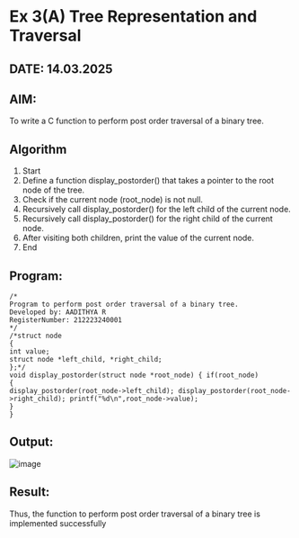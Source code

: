 # Ex 3(A) Tree Representation and Traversal
## DATE: 14.03.2025
## AIM:
To write a C function to perform post order traversal of a binary tree.

## Algorithm
1. Start
2. Define a function display_postorder() that takes a pointer to the root node of the tree.
3. Check if the current node (root_node) is not null.
4. Recursively call display_postorder() for the left child of the current node.
5. Recursively call display_postorder() for the right child of the current node.
6. After visiting both children, print the value of the current node.
7. End

## Program:
```
/*
Program to perform post order traversal of a binary tree.
Developed by: AADITHYA R
RegisterNumber: 212223240001
*/
/*struct node
{
int value;
struct node *left_child, *right_child;
};*/
void display_postorder(struct node *root_node) { if(root_node)
{
display_postorder(root_node->left_child); display_postorder(root_node->right_child); printf("%d\n",root_node->value);
}
}
```
## Output:
![image](https://github.com/user-attachments/assets/4a5571d8-4e0a-435e-bca3-44af029a843e)



## Result:
Thus, the function to perform post order traversal of a binary tree is implemented successfully
